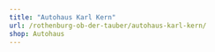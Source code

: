 ```yaml
---
title: "Autohaus Karl Kern"
url: /rothenburg-ob-der-tauber/autohaus-karl-kern/
shop: Autohaus
---
```

